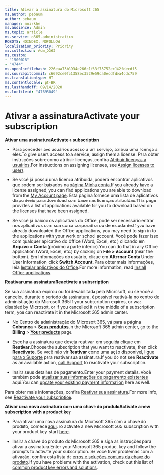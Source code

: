 ```yaml
---
title: Ativar a assinatura do Microsoft 365
ms.author: pebaum
author: pebaum
manager: mnirkhe
ms.audience: Admin
ms.topic: article
ms.service: o365-administration
ROBOTS: NOINDEX, NOFOLLOW
localization_priority: Priority
ms.collection: Adm_O365
ms.custom:
- "1500028"
- "4744"
ms.openlocfilehash: 226eaa73b3934e266c1f53f73752ec142fdecdf5
ms.sourcegitcommit: c6692ce0fa1358ec3529e59ca0ecdfdea4cdc759
ms.translationtype: HT
ms.contentlocale: pt-BR
ms.lasthandoff: 09/14/2020
ms.locfileid: "47698049"
---
```

# <a name="activate-your-subscription"></a><span data-ttu-id="2bb6a-102">Ativar a assinatura</span><span class="sxs-lookup"><span data-stu-id="2bb6a-102">Activate your subscription</span></span>

<span data-ttu-id="2bb6a-103">**Ativar uma assinatura**</span><span class="sxs-lookup"><span data-stu-id="2bb6a-103">**Activate a subscription**</span></span>

- <span data-ttu-id="2bb6a-104">Para conceder aos usuários acesso a um serviço, atribua uma licença a eles.</span><span class="sxs-lookup"><span data-stu-id="2bb6a-104">To give users access to a service, assign them a license.</span></span> <span data-ttu-id="2bb6a-105">Para obter instruções sobre como atribuir licenças, confira [Atribuir licenças a usuários](https://docs.microsoft.com/microsoft-365/admin/manage/assign-licenses-to-users).</span><span class="sxs-lookup"><span data-stu-id="2bb6a-105">For instructions on assigning licenses, see [Assign licenses to users](https://docs.microsoft.com/microsoft-365/admin/manage/assign-licenses-to-users).</span></span>

- <span data-ttu-id="2bb6a-106">Se você já possui uma licença atribuída, poderá encontrar aplicativos que podem ser baixados na [página Minha conta](https://portal.office.com/account/#installs).</span><span class="sxs-lookup"><span data-stu-id="2bb6a-106">If you already have a license assigned, you can find applications you are able to download from the [My Account page](https://portal.office.com/account/#installs).</span></span> <span data-ttu-id="2bb6a-107">Esta página fornece uma lista de aplicativos disponíveis para download com base nas licenças atribuídas.</span><span class="sxs-lookup"><span data-stu-id="2bb6a-107">This page provides a list of applications available for you to download based on the licenses that have been assigned.</span></span>

- <span data-ttu-id="2bb6a-108">Se você já baixou os aplicativos do Office, pode ser necessário entrar nos aplicativos com sua conta corporativa ou de estudante.</span><span class="sxs-lookup"><span data-stu-id="2bb6a-108">If you have already downloaded the Office applications, you may need to sign in to the applications with your work or school account.</span></span> <span data-ttu-id="2bb6a-109">Você pode fazer isso com qualquer aplicativo do Office (Word, Excel, etc.) clicando em **Arquivo > Conta** (próximo à parte inferior).</span><span class="sxs-lookup"><span data-stu-id="2bb6a-109">You can do that in any Office application (Word, Excel, etc.) by clicking on **File > Account** (near the bottom).</span></span> <span data-ttu-id="2bb6a-110">Em Informações do usuário, clique em **Alternar Conta**.</span><span class="sxs-lookup"><span data-stu-id="2bb6a-110">Under User Information, click **Switch Account**.</span></span> <span data-ttu-id="2bb6a-111">Para obter mais informações, leia [Instalar aplicativos do Office](https://docs.microsoft.com/microsoft-365/admin/setup/install-applications).</span><span class="sxs-lookup"><span data-stu-id="2bb6a-111">For more information, read [Install Office applications](https://docs.microsoft.com/microsoft-365/admin/setup/install-applications).</span></span>

<span data-ttu-id="2bb6a-112">**Reativar uma assinatura**</span><span class="sxs-lookup"><span data-stu-id="2bb6a-112">**Reactivate a subscription**</span></span>

<span data-ttu-id="2bb6a-113">Se sua assinatura expirou ou foi desabilitada pela Microsoft, ou se você a cancelou durante o período da assinatura, é possível reativá-la no centro de administração do Microsoft 365.</span><span class="sxs-lookup"><span data-stu-id="2bb6a-113">If your subscription expires, or was disabled by Microsoft, or if you cancelled it in the middle of a subscription term, you can reactivate it in the Microsoft 365 admin center.</span></span>

- <span data-ttu-id="2bb6a-114">No Centro de administração do Microsoft 365, vá para a página **Cobrança** > **[Seus produtos](https://go.microsoft.com/fwlink/p/?linkid=842054)**.</span><span class="sxs-lookup"><span data-stu-id="2bb6a-114">In the Microsoft 365 admin center, go to the **Billing** > **[Your products](https://go.microsoft.com/fwlink/p/?linkid=842054)** page.</span></span>

- <span data-ttu-id="2bb6a-115">Escolha a assinatura que deseja reativar, em seguida clique em **Reativar**.</span><span class="sxs-lookup"><span data-stu-id="2bb6a-115">Choose the subscription that you want to reactivate, then click **Reactivate**.</span></span> <span data-ttu-id="2bb6a-116">Se você não vir **Reativar** como uma ação disponível, [ligue para o Suporte](https://docs.microsoft.com/microsoft-365/admin/contact-support-for-business-products) para reativar sua assinatura.</span><span class="sxs-lookup"><span data-stu-id="2bb6a-116">If you do not see **Reactivate** as an available action, [call Support](https://docs.microsoft.com/microsoft-365/admin/contact-support-for-business-products) to reactivate your subscription.</span></span>

- <span data-ttu-id="2bb6a-117">Insira seus detalhes de pagamento.</span><span class="sxs-lookup"><span data-stu-id="2bb6a-117">Enter your payment details.</span></span> <span data-ttu-id="2bb6a-118">Você também pode [atualizar suas informações de pagamento existentes](https://docs.microsoft.com/microsoft-365/commerce/billing-and-payments/manage-payment-methods) aqui.</span><span class="sxs-lookup"><span data-stu-id="2bb6a-118">You can [update your existing payment information](https://docs.microsoft.com/microsoft-365/commerce/billing-and-payments/manage-payment-methods) here as well.</span></span>

<span data-ttu-id="2bb6a-119">Para obter mais informações, confira [Reativar sua assinatura](https://docs.microsoft.com/microsoft-365/commerce/subscriptions/reactivate-your-subscription).</span><span class="sxs-lookup"><span data-stu-id="2bb6a-119">For more info, see [Reactivate your subscription](https://docs.microsoft.com/microsoft-365/commerce/subscriptions/reactivate-your-subscription).</span></span>

<span data-ttu-id="2bb6a-120">**Ativar uma nova assinatura com uma chave do produto**</span><span class="sxs-lookup"><span data-stu-id="2bb6a-120">**Activate a new subscription with a product key**</span></span>

- <span data-ttu-id="2bb6a-121">Para ativar uma nova assinatura do Microsoft 365 com a chave do produto, comece [aqui](https://support.office.com/article/where-to-enter-your-office-product-key-0a82e5ae-739e-4b92-a6f4-2ec780c185db).</span><span class="sxs-lookup"><span data-stu-id="2bb6a-121">To activate a new Microsoft 365 subscription with your product key, start [here](https://support.office.com/article/where-to-enter-your-office-product-key-0a82e5ae-739e-4b92-a6f4-2ec780c185db).</span></span>

- <span data-ttu-id="2bb6a-122">Insira a chave do produto do Microsoft 365 e siga as instruções para ativar a assinatura.</span><span class="sxs-lookup"><span data-stu-id="2bb6a-122">Enter your Microsoft 365 product key and follow the prompts to activate your subscription.</span></span> <span data-ttu-id="2bb6a-123">Se você tiver problemas com a ativação, confira esta lista de [erros e soluções comuns da chave do produto](https://docs.microsoft.com/microsoft-365/commerce/product-key-errors-and-solutions).</span><span class="sxs-lookup"><span data-stu-id="2bb6a-123">If you have problems with the activation, check out this list of [common product key errors and solutions](https://docs.microsoft.com/microsoft-365/commerce/product-key-errors-and-solutions).</span></span>
